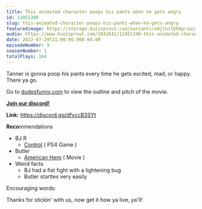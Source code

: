 ```yaml
---
title: This animated character poops his pants when he gets angry
id: 11051340
slug: this-animated-character-poops-his-pants-when-he-gets-angry
featuredimage: https://storage.buzzsprout.com/variants/o8jlnit6h6grsaix3s6v6cr4dlbq/60854458c4d1acdf4e1c2f79c4137142d85d78e379bdafbd69bd34c85f5819ad.jpg
audio: https://www.buzzsprout.com/1942641/11051340-this-animated-character-poops-his-pants-when-he-gets-angry.mp3
date: 2022-07-29T21:00:00.000-04:00
episodeNumber: 9
seasonNumber: 1
totalPlays: 164
---
```

Tanner is gonna poop his pants every time he gets excited, mad, or happy. There ya go.  
  
Go to [dudesfunny.com](https://www.dudesfunny.com/) to view the outline and pitch of the movie.

[**Join our discord!**](https://discord.gg/dfvccB3SYt)

**Link:** <https://discord.gg/dfvccB3SYt>

**Reco**mmendations

* BJ R  
   * [Control](https://store.playstation.com/en-us/product/UP4040-CUSA11461%5F00-CONTROLPREORDER1) ( PS4 Game )
* Butler  
   * [American Hero](https://tubitv.com/movies/514713/american-hero) ( Movie )
* Weird facts  
   * BJ had a fist fight with a lightening bug  
   * Butler startles very easily

Encouraging words:

Thanks for stickin' with us, now get it how ya live, ya'll!